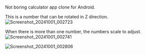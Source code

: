 Not boring calculator app clone for Android.

This is a number that can be rotated in Z direction. 
![Screenshot_20241001_002723](https://github.com/user-attachments/assets/67228c6e-1971-4ed6-81c6-f9f727c9a45d)

When there is more than one number, the numbers scale to adjust.
![Screenshot_20241001_002741](https://github.com/user-attachments/assets/c44ef5f0-7690-4c49-baed-22fbadb28cd0)

![Screenshot_20241001_002806](https://github.com/user-attachments/assets/54b4283d-ff13-412d-8c76-4fec9d7b17a6)
